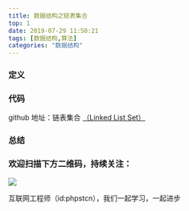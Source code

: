 ```yaml
---
title: 数据结构之链表集合
top: 1
date: 2019-07-29 11:50:21
tags: [数据结构,算法]
categories: "数据结构"
---
```

### 定义

### 代码
github 地址：链表集合 [（Linked List Set）](https://github.com/xushuhui/Data-Structures/tree/master/Set/LinkedListSet.php)
### 总结

### 欢迎扫描下方二维码，持续关注：
![](http://ww1.sinaimg.cn/large/a616b9a4gy1g4xzv954a4j20760763yo.jpg)

互联网工程师（id:phpstcn），我们一起学习，一起进步